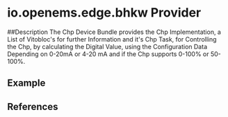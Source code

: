 # io.openems.edge.bhkw Provider


##Description 
   The Chp Device Bundle provides the Chp Implementation, a List of Vitobloc's for further Information
   and it's Chp Task, for Controlling the Chp, by calculating the Digital Value, using the Configuration Data
   Depending on 0-20mA or 4-20 mA and if the Chp supports 0-100% or 50-100%.

## Example

## References

